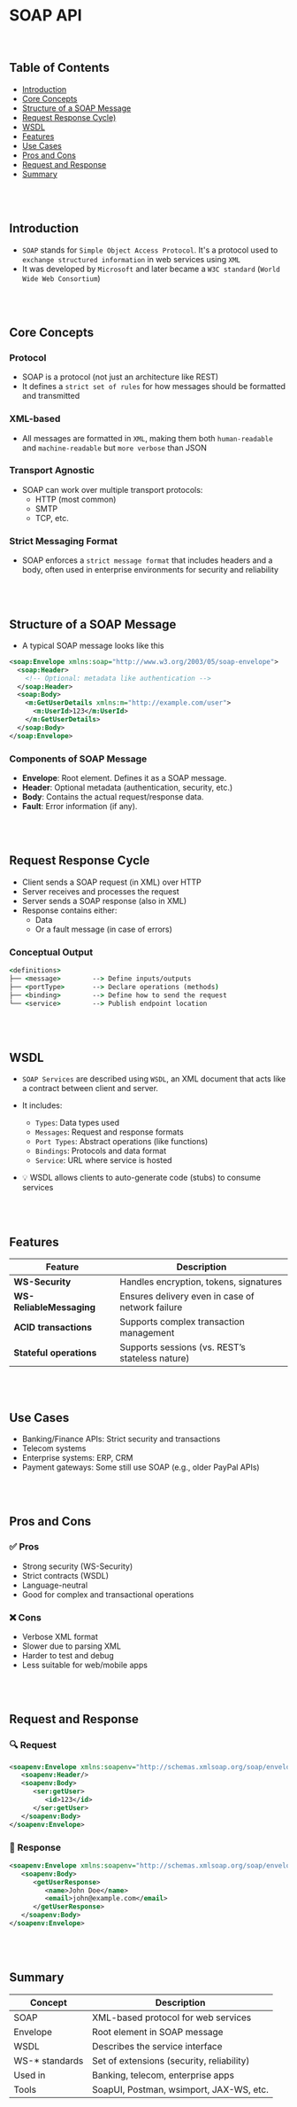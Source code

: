 # SOAP API

<br/>

## Table of Contents
- [Introduction](#introduction)
- [Core Concepts](#core-concepts)
- [Structure of a SOAP Message](#structure-of-soap-message)
- [Request Response Cycle)](#request-response-cycle)
- [WSDL](#wsdl)
- [Features](#features)
- [Use Cases](#use-cases)
- [Pros and Cons](#pros-and-cons)
- [Request and Response](#request-and-response)
- [Summary](#summary)

<br/><br/>

## Introduction
- `SOAP` stands for `Simple Object Access Protocol`. It's a protocol used to `exchange structured information` in web services using `XML`
- It was developed by `Microsoft` and later became a `W3C standard` (`World Wide Web Consortium`)

<br/><br/>

## Core Concepts

### Protocol
- SOAP is a protocol (not just an architecture like REST)
- It defines a `strict set of rules` for how messages should be formatted and transmitted

### XML-based
- All messages are formatted in `XML`, making them both `human-readable` and `machine-readable` but `more verbose` than JSON

### Transport Agnostic
- SOAP can work over multiple transport protocols:
    - HTTP (most common)
    - SMTP
    - TCP, etc.

### Strict Messaging Format
- SOAP enforces a `strict message format` that includes headers and a body, often used in enterprise environments for security and reliability

<br/><br/>

## Structure of a SOAP Message
- A typical SOAP message looks like this

```xml
<soap:Envelope xmlns:soap="http://www.w3.org/2003/05/soap-envelope">
  <soap:Header>
    <!-- Optional: metadata like authentication -->
  </soap:Header>
  <soap:Body>
    <m:GetUserDetails xmlns:m="http://example.com/user">
      <m:UserId>123</m:UserId>
    </m:GetUserDetails>
  </soap:Body>
</soap:Envelope>
```

### Components of SOAP Message
- **Envelope**: Root element. Defines it as a SOAP message.
- **Header**: Optional metadata (authentication, security, etc.)
- **Body**: Contains the actual request/response data.
- **Fault**: Error information (if any).

<br/><br/>

## Request Response Cycle
- Client sends a SOAP request (in XML) over HTTP
- Server receives and processes the request
- Server sends a SOAP response (also in XML)
- Response contains either:
    - Data
    - Or a fault message (in case of errors)

### Conceptual Output

```cmd
<definitions>
├── <message>        --> Define inputs/outputs
├── <portType>       --> Declare operations (methods)
├── <binding>        --> Define how to send the request
└── <service>        --> Publish endpoint location
```

<br/><br/>

## WSDL
- `SOAP Services` are described using `WSDL`, an XML document that acts like a contract between client and server.

- It includes:
    - `Types`: Data types used
    - `Messages`: Request and response formats
    - `Port Types`: Abstract operations (like functions)
    - `Bindings`: Protocols and data format
    - `Service`: URL where service is hosted

- 💡 WSDL allows clients to auto-generate code (stubs) to consume services

<br/><br/>

## Features
| Feature                  | Description                                      |
| ------------------------ | ------------------------------------------------ |
| **WS-Security**          | Handles encryption, tokens, signatures           |
| **WS-ReliableMessaging** | Ensures delivery even in case of network failure |
| **ACID transactions**    | Supports complex transaction management          |
| **Stateful operations**  | Supports sessions (vs. REST’s stateless nature)  |

<br/><br/>

## Use Cases
- Banking/Finance APIs: Strict security and transactions
- Telecom systems
- Enterprise systems: ERP, CRM
- Payment gateways: Some still use SOAP (e.g., older PayPal APIs)

<br/><br/>

## Pros and Cons

### ✅ Pros
- Strong security (WS-Security)
- Strict contracts (WSDL)
- Language-neutral
- Good for complex and transactional operations

### ❌ Cons
- Verbose XML format
- Slower due to parsing XML
- Harder to test and debug
- Less suitable for web/mobile apps

<br/><br/>

## Request and Response

### 🔍 Request
```xml
<soapenv:Envelope xmlns:soapenv="http://schemas.xmlsoap.org/soap/envelope/" xmlns:ser="http://service.example.com/">
   <soapenv:Header/>
   <soapenv:Body>
      <ser:getUser>
         <id>123</id>
      </ser:getUser>
   </soapenv:Body>
</soapenv:Envelope>
```

### 📩 Response
```xml
<soapenv:Envelope xmlns:soapenv="http://schemas.xmlsoap.org/soap/envelope/">
   <soapenv:Body>
      <getUserResponse>
         <name>John Doe</name>
         <email>john@example.com</email>
      </getUserResponse>
   </soapenv:Body>
</soapenv:Envelope>
```

<br/><br/>

## Summary
| Concept         | Description                               |
| --------------- | ----------------------------------------- |
| SOAP            | XML-based protocol for web services       |
| Envelope        | Root element in SOAP message              |
| WSDL            | Describes the service interface           |
| WS-\* standards | Set of extensions (security, reliability) |
| Used in         | Banking, telecom, enterprise apps         |
| Tools           | SoapUI, Postman, wsimport, JAX-WS, etc.   |

<br/><br/>